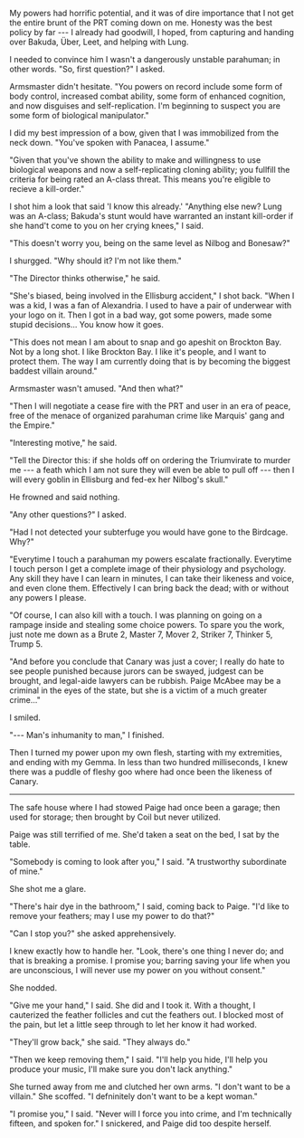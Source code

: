 My powers had horrific potential, and it was of dire importance that I not get the
entire brunt of the PRT coming down on me. Honesty was the best policy by far --- I
already had goodwill, I hoped, from capturing and handing over Bakuda, Über, Leet, and
helping with Lung.

I needed to convince him I wasn't a dangerously unstable parahuman; in other words.
"So, first question?" I asked.

Armsmaster didn't hesitate. "You powers on record include some form of body control, increased combat ability,
some form of enhanced cognition, and now disguises and self-replication. I'm beginning
to suspect you are some form of biological manipulator."

I did my best impression of a bow, given that I was immobilized from the neck down.
"You've spoken with Panacea, I assume."

"Given that you've shown the ability to make and willingness to use biological weapons
and now a self-replicating cloning ability; you fullfill the criteria for being rated
an A-class threat. This means you're eligible to recieve a kill-order."

I shot him a look that said 'I know this already.' "Anything else new? Lung was an A-class;
Bakuda's stunt would have warranted an instant kill-order if she hand't come to you on her crying
knees," I said.

"This doesn't worry you, being on the same level as Nilbog and Bonesaw?"

I shurgged. "Why should it? I'm not like them."

"The Director thinks otherwise," he said.

"She's biased, being involved in the Ellisburg accident," I shot back. "When I was a kid,
I was a fan of Alexandria. I used to have a pair of underwear with your logo on it. Then I
got in a bad way, got some powers, made some stupid decisions... You know how it goes.

"This does not mean I am about to snap and go apeshit on Brockton Bay. Not by a long shot.
I like Brockton Bay. I like it's people, and I want to protect them. The way I am currently
doing that is by becoming the biggest baddest villain around."

Armsmaster wasn't amused. "And then what?"

"Then I will negotiate a cease fire with the PRT and user in an era of peace, free of the menace
of organized parahuman crime like Marquis' gang and the Empire."

"Interesting motive," he said.

"Tell the Director this: if she holds off on ordering the Triumvirate to murder me --- a
feath which I am not sure they will even be able to pull off --- then I will
every goblin in Ellisburg and fed-ex her Nilbog's skull."

He frowned and said nothing.

"Any other questions?" I asked.

"Had I not detected your subterfuge you would have gone to the Birdcage. Why?"

"Everytime I touch a parahuman my powers escalate fractionally. Everytime I touch person I
get a complete image of their physiology and psychology. Any skill they have I can learn
in minutes, I can take their likeness and voice, and even clone them. Effectively I can bring
back the dead; with or without any powers I please.

"Of course, I can also kill with a touch. I was planning on going on a rampage inside and
stealing some choice powers. To spare you the work, just note me down as a Brute 2, Master 7, Mover 2, Striker 7,
Thinker 5, Trump 5.

"And before you conclude that Canary was just a cover; I really do hate to see people punished because
jurors can be swayed, judgest can be brought, and legal-aide lawyers can be rubbish. Paige McAbee may
be a criminal in the eyes of the state, but she is a victim of a much greater crime..."

I smiled.

"--- Man's inhumanity to man," I finished.

Then I turned my power upon my own flesh, starting with my extremities, and ending with my Gemma. In less
than two hundred milliseconds, I knew there was a puddle of fleshy goo where had once been the likeness of
Canary.

----

The safe house where I had stowed Paige had once been a garage; then used for storage; then brought
by Coil but never utilized.

Paige was still terrified of me. She'd taken a seat on the bed, I sat by the table.

"Somebody is coming to look after you," I said. "A trustworthy subordinate of mine."

She shot me a glare.

"There's hair dye in the bathroom," I said, coming back to Paige. "I'd like to remove your
feathers; may I use my power to do that?"

"Can I stop you?" she asked apprehensively.

I knew exactly how to handle her. "Look, there's one thing I never do; and that is breaking
a promise. I promise you; barring saving your life when you are unconscious, I will never use my power
on you without consent."

She nodded.

"Give me your hand," I said. She did and I took it. With a thought, I cauterized the feather follicles
and cut the feathers out. I blocked most of the pain, but let a little seep through to let her know it
had worked.

"They'll grow back," she said. "They always do."

"Then we keep removing them," I said. "I'll help you hide, I'll help you produce your music, I'll
make sure you don't lack anything."

She turned away from me and clutched her own arms. "I don't want to be a villain." She scoffed.
"I defninitely don't want to be a kept woman."

"I promise you," I said. "Never will I force you into crime, and I'm technically fifteen,
and spoken for." I snickered, and Paige did too despite herself.
